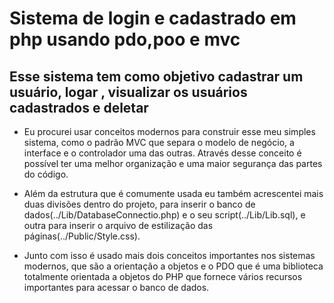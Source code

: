 # Sistema de login e cadastrado em php usando pdo,poo e mvc
## Esse sistema tem como objetivo cadastrar um usuário, logar , visualizar os usuários cadastrados e deletar

- Eu procurei usar conceitos modernos para construir esse meu simples sistema, como o padrão MVC que separa o modelo de negócio, a interface e o controlador uma das outras. Através desse conceito é possível ter uma melhor organização e uma maior segurança das partes do código.
  
- Além da estrutura que é comumente usada eu também acrescentei mais duas divisões dentro do projeto, para inserir o banco de dados(../Lib/DatabaseConnectio.php) e o seu script(../Lib/Lib.sql), e outra para inserir o arquivo de estilização das páginas(../Public/Style.css).

- Junto com isso é usado mais dois conceitos importantes nos sistemas modernos, que são a orientação a objetos e o PDO que é uma biblioteca totalmente orientada a objetos do PHP que fornece vários recursos importantes para acessar o banco de dados.

